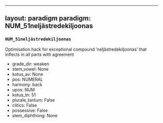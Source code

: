 
---
layout: paradigm
paradigm: NUM_51neljästredekiljoonas
---
### ` NUM_51neljästredekiljoonas `

Optimisation hack for exceptional compound ’neljästredekiljoonas’ that inflects in all parts with agreement
* grade_dir: weaken
* stem_vowel: None
* kotus_av: None
* pos: NUMERAL
* harmony: back
* upos: NUM
* kotus_tn: 51
* plurale_tantum: False
* clitics: False
* possessive: False
* stem_diphthong: None
